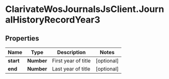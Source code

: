 # ClarivateWosJournalsJsClient.JournalHistoryRecordYear3

## Properties

Name | Type | Description | Notes
------------ | ------------- | ------------- | -------------
**start** | **Number** | First year of title | [optional] 
**end** | **Number** | Last year of title | [optional] 


